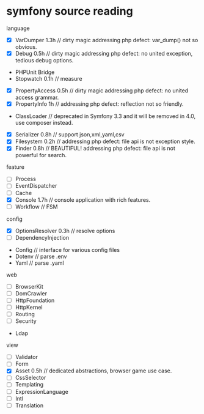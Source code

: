 # symfony source reading

language
- [x] VarDumper 1.3h // dirty magic addressing php defect: var_dump() not so obvious.
- [x] Debug 0.5h // dirty magic addressing php defect: no united exception, tedious debug options.
- PHPUnit Bridge
- Stopwatch 0.1h // measure
- [x] PropertyAccess 0.5h // dirty magic addressing php defect: no united access grammar.
- [x] PropertyInfo 1h // addressing php defect: reflection not so friendly.
- ClassLoader // deprecated in Symfony 3.3 and it will be removed in 4.0, use composer instead.
- [x] Serializer 0.8h // support json,xml,yaml,csv
- [x] Filesystem 0.2h // addressing php defect: file api is not exception style.
- [x] Finder 0.8h // BEAUTIFUL! addressing php defect: file api is not powerful for search.

feature
- [ ] Process
- [ ] EventDispatcher
- [ ] Cache
- [x] Console 1.7h // console application with rich features.
- [ ] Workflow // FSM

config
- [x] OptionsResolver 0.3h // resolve options
- [ ] DependencyInjection
- Config // interface for various config files
- Dotenv // parse .env
- Yaml // parse .yaml

web
- [ ] BrowserKit
- [ ] DomCrawler
- [ ] HttpFoundation
- [ ] HttpKernel
- [ ] Routing
- [ ] Security
- Ldap

view
- [ ] Validator
- [ ] Form
- [x] Asset 0.5h // dedicated abstractions, browser game use case.
- [ ] CssSelector
- [ ] Templating
- [ ] ExpressionLanguage
- [ ] Intl
- [ ] Translation
